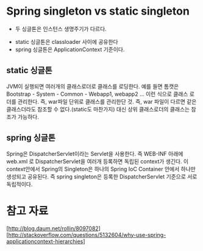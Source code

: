 
# Spring singleton vs static singleton

* 두 싱글톤은 인스턴스 생명주기가 다르다.
 + static 싱글톤은 classloader 사이에 공유한다
 + spring 싱글톤은 ApplicationContext 기준이다.

 ## static 싱글톤

 JVM이 실행되면 여러개의 클래스로더로 클래스를 로딩한다. 
 예를 들면 톰캣은 Bootstrap - System - Common - Webapp1, webapp2 ... 
 이런 식으로 클래스 로더를 관리한다.
 즉, war파일 단위로 클래스를 관리한단 것. 즉, war 파일이 다르면 같은 클래스더라도 참조할 수 없다.(static도 마찬가지)
 대신 상위 클래스로더의 클래스는 참조가 가능하다.

 ## spring 싱글톤

Spring은 DispatcherServlet이라는 Servlet을 사용한다. 
즉 WEB-INF 아래에 web.xml 로 DispatcherServlet을 여러개 등록하면 독립된 context가 생긴다.
이 context안에서 Spring의 Singleton은 하나의 Spring IoC Container 안에서 하나만 생성되고 공유된다.
즉 spring singleton은 등록한 DispatcherServlet 기준으로 서로 독립적이다.  


 # 참고 자료
 [http://blog.daum.net/rollin/8097082]
 [http://stackoverflow.com/questions/5132604/why-use-spring-applicationcontext-hierarchies]
